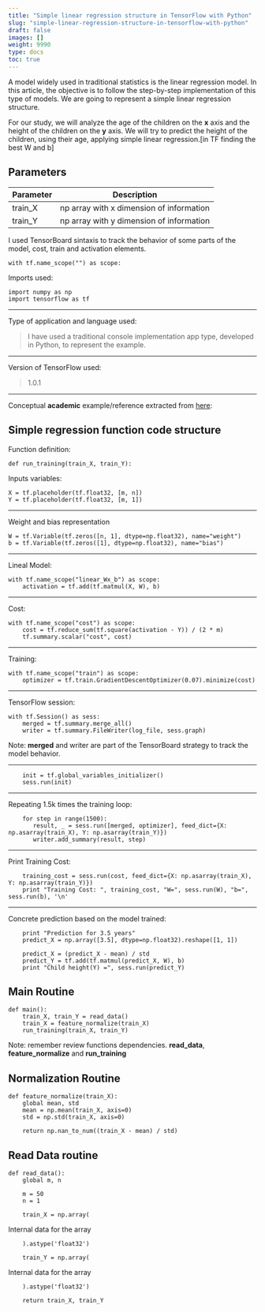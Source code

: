 ```yaml
---
title: "Simple linear regression structure in TensorFlow with Python"
slug: "simple-linear-regression-structure-in-tensorflow-with-python"
draft: false
images: []
weight: 9990
type: docs
toc: true
---
```


A model widely used in traditional statistics is the linear regression model. In this article, the objective is to follow the step-by-step implementation of this type of models. We are going to represent a simple linear regression structure.

For our study, we will analyze the age of the children on the **x** axis and the height of the children on the **y** axis. We will try to predict the height of the children, using their age, applying simple linear regression.[in TF finding the best W and b]

## Parameters
Parameter | Description
------ | ------
train_X   | np array with x dimension of information 
train_Y   | np array with y dimension of information

I used TensorBoard sintaxis to track the behavior of some parts of the model, cost, train and activation elements.

    with tf.name_scope("") as scope:

Imports used:

    import numpy as np
    import tensorflow as tf


----------


Type of application and language used:

> I have used a traditional console implementation app type, developed in Python, to represent the example.


----------

Version of TensorFlow used:

> 1.0.1


----------
Conceptual **academic** example/reference extracted from [here][1]:  


  [1]: http://openclassroom.stanford.edu/MainFolder/DocumentPage.php?course=MachineLearning&doc=exercises/ex2/ex2.html

## Simple regression function code structure
Function definition:

    def run_training(train_X, train_Y):

Inputs variables:

    X = tf.placeholder(tf.float32, [m, n])
    Y = tf.placeholder(tf.float32, [m, 1])


----------


 Weight and bias representation

    W = tf.Variable(tf.zeros([n, 1], dtype=np.float32), name="weight")
    b = tf.Variable(tf.zeros([1], dtype=np.float32), name="bias")


----------


Lineal Model:

    with tf.name_scope("linear_Wx_b") as scope:
        activation = tf.add(tf.matmul(X, W), b)

----------

Cost:

    with tf.name_scope("cost") as scope:
        cost = tf.reduce_sum(tf.square(activation - Y)) / (2 * m)
        tf.summary.scalar("cost", cost)

----------

Training:

    with tf.name_scope("train") as scope:
        optimizer = tf.train.GradientDescentOptimizer(0.07).minimize(cost)

----------

TensorFlow session:

    with tf.Session() as sess:
        merged = tf.summary.merge_all()
        writer = tf.summary.FileWriter(log_file, sess.graph)

Note: **merged** and writer are part of the TensorBoard strategy to track the model behavior.


----------


        init = tf.global_variables_initializer()
        sess.run(init)


----------


Repeating 1.5k times the training loop:
 
        for step in range(1500):
           result, _ = sess.run([merged, optimizer], feed_dict={X: np.asarray(train_X), Y: np.asarray(train_Y)})
           writer.add_summary(result, step)


----------
Print Training Cost:

        training_cost = sess.run(cost, feed_dict={X: np.asarray(train_X), Y: np.asarray(train_Y)})
        print "Training Cost: ", training_cost, "W=", sess.run(W), "b=", sess.run(b), '\n'


----------
Concrete prediction based on the model trained:

        print "Prediction for 3.5 years"
        predict_X = np.array([3.5], dtype=np.float32).reshape([1, 1])

        predict_X = (predict_X - mean) / std
        predict_Y = tf.add(tf.matmul(predict_X, W), b)
        print "Child height(Y) =", sess.run(predict_Y)




## Main Routine
    def main():
        train_X, train_Y = read_data()
        train_X = feature_normalize(train_X)
        run_training(train_X, train_Y)

Note: remember review functions dependencies. **read_data**, **feature_normalize** and **run_training**

## Normalization Routine
    def feature_normalize(train_X):
        global mean, std
        mean = np.mean(train_X, axis=0)
        std = np.std(train_X, axis=0)

        return np.nan_to_num((train_X - mean) / std)

## Read Data routine
    def read_data():
        global m, n
    
        m = 50
        n = 1
    
        train_X = np.array(

Internal data for the array

        ).astype('float32')
    
        train_Y = np.array(

Internal data for the array

        ).astype('float32')
    
        return train_X, train_Y

